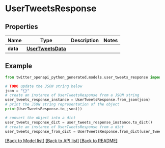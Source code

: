 # UserTweetsResponse


## Properties

Name | Type | Description | Notes
------------ | ------------- | ------------- | -------------
**data** | [**UserTweetsData**](UserTweetsData.md) |  | 

## Example

```python
from twitter_openapi_python_generated.models.user_tweets_response import UserTweetsResponse

# TODO update the JSON string below
json = "{}"
# create an instance of UserTweetsResponse from a JSON string
user_tweets_response_instance = UserTweetsResponse.from_json(json)
# print the JSON string representation of the object
print(UserTweetsResponse.to_json())

# convert the object into a dict
user_tweets_response_dict = user_tweets_response_instance.to_dict()
# create an instance of UserTweetsResponse from a dict
user_tweets_response_from_dict = UserTweetsResponse.from_dict(user_tweets_response_dict)
```
[[Back to Model list]](../README.md#documentation-for-models) [[Back to API list]](../README.md#documentation-for-api-endpoints) [[Back to README]](../README.md)


